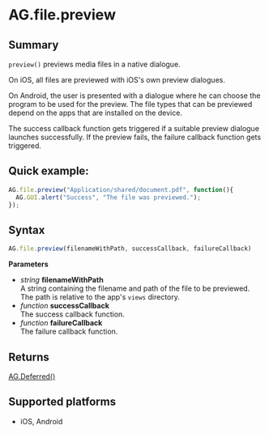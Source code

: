 # AG.file.preview

## Summary
`preview()` previews media files in a native dialogue.

On iOS, all files are previewed with iOS's own preview dialogues.

On Android, the user is presented with a dialogue where he can choose the program to be used for the preview. The file types that can be previewed depend on the apps that are installed on the device.

The success callback function gets triggered if a suitable preview dialogue launches successfully. If the preview fails, the failure callback function gets triggered.

## Quick example:
```javascript
AG.file.preview("Application/shared/document.pdf", function(){
  AG.GUI.alert("Success", "The file was previewed.");
});
```

## Syntax
```javascript
AG.file.preview(filenameWithPath, successCallback, failureCallback)
```

**Parameters**

* *string* **filenameWithPath**<br>
  A string containing the filename and path of the file to be previewed. The path is relative to the app's `views` directory.
* *function* **successCallback**<br>
  The success callback function.
* *function* **failureCallback**<br>
  The failure callback function.

## Returns
[AG.Deferred()](../../Deferred/Deferred.md)

## Supported platforms
* iOS, Android

